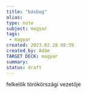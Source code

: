 ```yaml
---
title: "básbug"
alias: 
type: note
subject: magyar
tags:
 - magyar
created: 2023.02.28 08:59
created_by: Ádám
TARGET DECK: magyar
summary: 
status: draft 
---
```

felkelők törökörszági vezetője